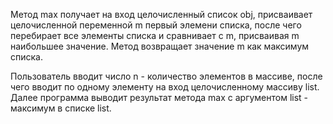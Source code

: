 Метод max получает на вход целочисленный список obj, присваивает целочисленной переменной m первый элемени списка, после чего перебирает все элементы списка и сравнивает с m, присваивая m наибольшее значение. Метод возвращает значение m как максимум списка.

Пользователь вводит число n - количество элементов в массиве, после чего вводит по одному элементу на вход целочисленному массиву list. Далее программа выводит результат метода max с аргументом list - максимум в списке list.